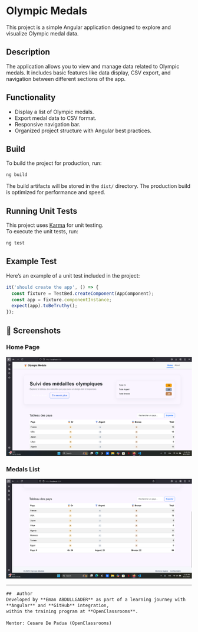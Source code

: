 # Olympic Medals

This project is a simple Angular application designed to explore and visualize Olympic medal data.

##  Description
The application allows you to view and manage data related to Olympic medals. It includes basic features like data display, CSV export, and navigation between different sections of the app.

##  Functionality
- Display a list of Olympic medals.
- Export medal data to CSV format.
- Responsive navigation bar.
- Organized project structure with Angular best practices.

##  Build
To build the project for production, run:
```bash
ng build
```
The build artifacts will be stored in the `dist/` directory. The production build is optimized for performance and speed.

## Running Unit Tests
This project uses [Karma](https://karma-runner.github.io) for unit testing.  
To execute the unit tests, run:
```bash
ng test
```

##  Example Test
Here’s an example of a unit test included in the project:

```typescript
it('should create the app', () => {
  const fixture = TestBed.createComponent(AppComponent);
  const app = fixture.componentInstance;
  expect(app).toBeTruthy();
});
```

## 📸 Screenshots

### Home Page
![Home Page](assets/screenshots/home-page.png.png)

### Medals List
![Medals List](assets/screenshots/medals-list.png.png)

---

```
##  Author
Developed by **Eman ABDULLGADER** as part of a learning journey with **Angular** and **GitHub** integration,  
within the training program at **OpenClassrooms**.

Mentor: Cesare De Padua (OpenClassrooms)







